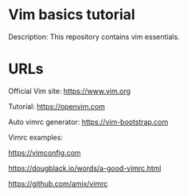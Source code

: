 
Vim basics tutorial
===

Description: 
This repository contains vim essentials.

URLs
===

Official Vim site:
https://www.vim.org

Tutorial:
https://openvim.com

Auto vimrc generator:
https://vim-bootstrap.com

Vimrc examples:

https://vimconfig.com

https://dougblack.io/words/a-good-vimrc.html

https://github.com/amix/vimrc

